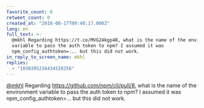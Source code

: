 ```yaml
---
favorite_count: 0
retweet_count: 0
created_at: "2018-08-17T09:40:17.000Z"
lang: en
full_text: >-
  @mkhl Regarding https://t.co/MVG24kgp48, what is the name of the environment
  variable to pass the auth token to npm? I assumed it was
  npm_config_authtoken=... but this did not work.
in_reply_to_screen_name: mkhl
replies:
  - "1030395216434528256"
---
```


[@mkhl](https://twitter.com/mkhl) Regarding <https://github.com/npm/cli/pull/8>,
what is the name of the environment variable to pass the auth token to npm? I
assumed it was npm_config_authtoken=... but this did not work.
